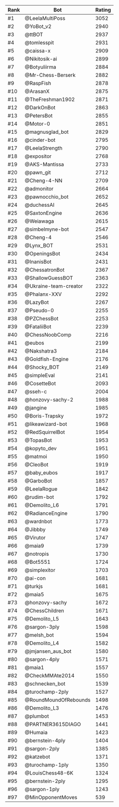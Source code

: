 Rank|Bot|Rating
---|---|---
#1|@LeelaMultiPoss|3052
#2|@YoBot_v2|2940
#3|@ttBOT|2937
#4|@tomlesspit|2931
#5|@caissa-x|2909
#6|@Nikitosik-ai|2899
#7|@Botyuliirma|2884
#8|@Mr-Chess-Berserk|2882
#9|@RaspFish|2878
#10|@ArasanX|2875
#11|@TheFreshman1902|2871
#12|@DarkOnBot|2863
#13|@PetersBot|2855
#14|@Motor-0|2851
#15|@magnusglad_bot|2829
#16|@cinder-bot|2795
#17|@LeelaStrength|2790
#18|@expositor|2768
#19|@AKS-Mantissa|2733
#20|@pawn_git|2712
#21|@Cheng-4-NN|2709
#22|@admonitor|2664
#23|@pawnocchio_bot|2652
#24|@duchessAI|2645
#25|@SaxtonEngine|2636
#26|@Weiawaga|2615
#27|@simbelmyne-bot|2547
#28|@Cheng-4|2546
#29|@Lynx_BOT|2531
#30|@OpeningsBot|2434
#31|@InanisBot|2431
#32|@ChessatronBot|2367
#33|@ShallowGuessBOT|2363
#34|@Ukraine-team-creator|2322
#35|@Phalanx-XXV|2292
#36|@LazyBot|2267
#37|@Pseudo-0|2255
#38|@PZChessBot|2253
#39|@FataliiBot|2239
#40|@ChessNoobComp|2216
#41|@eubos|2199
#42|@Nakshatra3|2184
#43|@Goldfish-Engine|2176
#44|@Shocky_BOT|2149
#45|@simpleEval|2141
#46|@CosetteBot|2093
#47|@sseh-c|2004
#48|@honzovy-sachy-2|1988
#49|@jangine|1985
#50|@Boris-Trapsky|1972
#51|@likeawizard-bot|1968
#52|@RedSquirrelBot|1954
#53|@TopasBot|1953
#54|@kopyto_dev|1951
#55|@matmoi|1950
#56|@CleoBot|1919
#57|@baby_eubos|1917
#58|@GarboBot|1857
#59|@LeelaRogue|1842
#60|@rudim-bot|1792
#61|@Demolito_L6|1791
#62|@RadianceEngine|1790
#63|@wardnbot|1773
#64|@Jibbby|1749
#65|@Virutor|1747
#66|@maia9|1739
#67|@notropis|1730
#68|@Bot5551|1724
#69|@simplexitor|1703
#70|@ai-con|1681
#71|@turkjs|1681
#72|@maia5|1675
#73|@honzovy-sachy|1672
#74|@ChessChildren|1671
#75|@Demolito_L5|1643
#76|@sargon-3ply|1598
#77|@melsh_bot|1594
#78|@Demolito_L4|1582
#79|@jmjansen_aus_bot|1580
#80|@sargon-4ply|1571
#81|@maia1|1557
#82|@CheckMMAte2014|1550
#83|@schnecken_bot|1539
#84|@turochamp-2ply|1527
#85|@RoundMoundOfRebounds|1498
#86|@Demolito_L3|1476
#87|@plumbot|1453
#88|@PARTNER3615DIAGO|1441
#89|@Humaia|1423
#90|@bernstein-4ply|1404
#91|@sargon-2ply|1385
#92|@katzebot|1371
#93|@turochamp-1ply|1350
#94|@LouisChess48-6K|1324
#95|@bernstein-2ply|1295
#96|@sargon-1ply|1243
#97|@MinOpponentMoves|539
